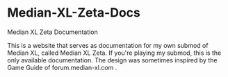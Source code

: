 # Median-XL-Zeta-Docs
Median XL Zeta Documentation

This is a website that serves as documentation for my own submod of Median XL, called Median XL Zeta. If you're playing my submod, this is the only available documentation.
The design was sometimes inspired by the Game Guide of forum.median-xl.com .
